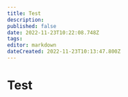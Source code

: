 ```yaml
---
title: Test
description: 
published: false
date: 2022-11-23T10:22:08.748Z
tags: 
editor: markdown
dateCreated: 2022-11-23T10:13:47.800Z
---
```


# Test

<div class="podcast-player">
</div>